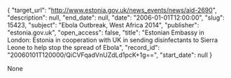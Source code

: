 {
  "target_url": "http://www.estonia.gov.uk/news_events/news/aid-2690", 
  "description": null, 
  "end_date": null, 
  "date": "2006-01-01T12:00:00", 
  "slug": 15423, 
  "subject": "Ebola Outbreak, West Africa 2014", 
  "publisher": "estonia.gov.uk", 
  "open_access": false, 
  "title": "Estonian Embassy in London: Estonia in cooperation with UK in sending disinfectants to Sierra Leone to help stop the spread of Ebola", 
  "record_id": "20060101T120000/QiCVFqadVnUZdLd1pcK+1g==", 
  "start_date": null
}

None